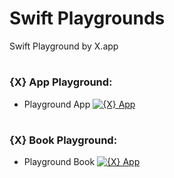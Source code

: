 # Swift Playgrounds

Swift Playground by X.app

#

### {X} App Playground:
- Playground App
[![{X} App](https://github.com/xapp/playgrounds/blob/main/Thumbnail/XAppThumbnail.png)](https://extension.app)

#

### {X} Book Playground:
- Playground Book
[![{X} App](https://github.com/xapp/playgrounds/blob/main/Thumbnail/XBookThumbnail.png)](https://extension.app)

